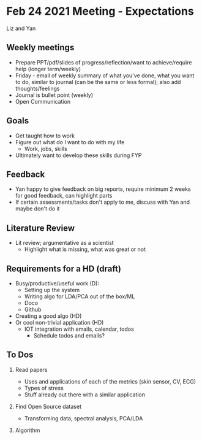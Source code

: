# Feb 24 2021 Meeting - Expectations

Liz and Yan

## Weekly meetings

* Prepare PPT/pdf/slides of progress/reflection/want to achieve/require help (longer term/weekly)
* Friday - email of weekly summary of what you've done, what you want to do, similar to journal (can be the same or less formal); also add thoughts/feelings
* Journal is bullet point (weekly)
* Open Communication

## Goals

* Get taught how to work
* Figure out what do I want to do with my life
  * Work, jobs, skills
* Ultimately want to develop these skills during FYP

## Feedback

* Yan happy to give feedback on big reports, require minimum 2 weeks for good feedback, can highlight parts
* If certain assessments/tasks don't apply to me, discuss with Yan and maybe don't do it

## Literature Review

* Lit review; argumentative as a scientist
  * Highlight what is missing, what was great or not

## Requirements for a HD (draft)

* Busy/productive/useful work (D):
  * Setting up the system
  * Writing algo for LDA/PCA out of the box/ML
  * Doco
  * Github
* Creating a good algo (HD)
* Or cool non-trivial application (HD)
  * IOT integration with emails, calendar, todos
    * Schedule todos and emails?

## To Dos

1. Read papers

    * Uses and applications of each of the metrics (skin sensor, CV, ECG)
    * Types of stress
    * Stuff already out there with a similar application

1. Find Open Source dataset

    * Transforming data, spectral analysis, PCA/LDA

1. Algorithm
